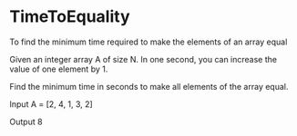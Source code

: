 # TimeToEquality
To find the minimum time required to make the elements of an array equal

Given an integer array A of size N. In one second, you can increase the value of one element by 1.

Find the minimum time in seconds to make all elements of the array equal.



Input
A = [2, 4, 1, 3, 2]

Output
8
